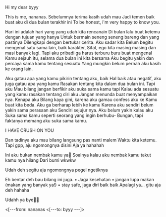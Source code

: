 Hi my dear byyy 

This is me, nananas. Sebelumnya terima kasih udah mau
Jadi temen baik buat aku di dua bulan terakhir ini
To be honest, i'm very happy to know you.

Hari ini adalah hari yang yang udah kita rencanain
Di bulan lalu buat ketemu dengan tujuan yang hanya
Untuk bermain seneng seneng bareng dan yang pastinya
Dilengkapi dengan bertukar cerita. Aku sadar kita 
Belum begitu mengenal satu sama lain, baik karakter,
Sifat, ego kita masing masing dan masi banyak lagi.
Tapi aku pribadi ga harus terburu buru buat mengenal
Kamu sejauh itu, selama dua bulan ini kita bersama
Aku begitu yakin dan percaya sama kamu tentang sesuatu
Yang mungkin belum pernah aku kasih ke orang lain.

Aku gatau apa yang kamu pikirin tentang aku, baik
Hal baik atau negatif, aku juga gatau apa yang kamu
Rasakan tentang kita dalam dua bulan ini. Tapi aku
Mau bilang jangan berfikir aku suka sama kamu tapi
Kalau ada sesuatu yang kamu rasakan tentang diri aku
Jangan menunda buat menyampaikan nya. Kenapa aku 
Bilang kaya gini, karena aku gamau confess aku ke 
Kamu buat kita beda. Aku ga berharap lebih ke kamu
Karena aku sendiri belum yakin sama perasaan aku
Sendiri sejujur nya. Aku belum yakin kalau aku 
Suka sama kamu seperti seorang yang ingin berhubu-
Bungan, tapi faktanya memang aku suka sama kamu.

I HAVE CRUSH ON YOU

Dan tadinya aku mau bilang langsung pas nanti malem
Waktu kita ketemu. Tapi gpp, aju ngomongnya disini
Aja ya hahahah

Ini aku bukan nembak kamu ya🤬
Soalnya kalau aku nembak kamu takut kamu nya hilang
Dari bumi wkwkw

Udah deh segitu aja ngomongnya pegel ngetiknya

Eh bentar deh bau bilang ini juga.
• Jaga kesehatan 
• jangan lupa makan (makan yang banyak ya!)
• stay safe, jaga diri baik baik
 Apalagi ya... gitu aja deh hahaha

Udahh ya bye👋🏻


<[---from: nananas
<[---to: byyy ---]>


<!--- nananas --->


